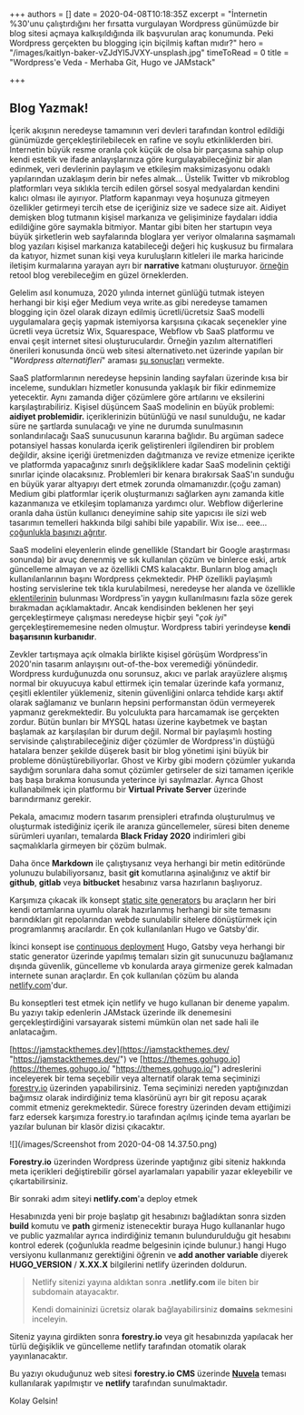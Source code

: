 +++
authors = []
date = 2020-04-08T10:18:35Z
excerpt = "İnternetin %30'unu çalıştırdığını her fırsatta vurgulayan Wordpress günümüzde bir blog sitesi açmaya kalkışıldığında ilk başvurulan araç konumunda. Peki Wordpress gerçekten bu blogging için biçilmiş kaftan mıdır?"
hero = "/images/kaitlyn-baker-vZJdYl5JVXY-unsplash.jpg"
timeToRead = 0
title = "Wordpress'e Veda - Merhaba Git, Hugo ve JAMstack"

+++
## Blog Yazmak!

İçerik akışının neredeyse tamamının veri devleri tarafından kontrol edildiği günümüzde gerçekleştirilebilecek en rafine ve soylu etkinliklerden biri. Internetin büyük resme oranla çok küçük de olsa bir parçasına sahip olup kendi estetik ve ifade anlayışlarınıza göre kurgulayabileceğiniz bir alan edinmek, veri devlerinin paylaşım ve etkileşim maksimizasyonu odaklı yapılarından uzaklaşım derin bir nefes almak... Üstelik Twitter vb mikroblog platformları veya sıklıkla tercih edilen görsel sosyal medyalardan kendini kalıcı olması ile ayırıyor. Platform kapanmayı veya hoşunuza gitmeyen özellikler getirmeyi tercih etse de içeriğiniz size ve sadece size ait. Aidiyet demişken blog tutmanın kişisel markanıza ve gelişiminize faydaları iddia edildiğine göre saymakla bitmiyor. Mantar gibi biten her startupın veya büyük şirketlerin web sayfalarında bloglara yer veriyor olmalarına saşmamalı blog yazıları kişisel markanıza katabileceği değeri hiç kuşkusuz bu firmalara da katıyor, hizmet sunan kişi veya kuruluşların kitleleri ile marka haricinde iletişim kurmalarına yarayan ayrı bir **narrative** katmanı oluşturuyor. [örneğin](https://retool.com/blog/) retool blog verebileceğim en güzel örneklerden.

Gelelim asıl konumuza, 2020 yılında internet günlüğü tutmak isteyen herhangi bir kişi eğer Medium veya write.as gibi neredeyse tamamen blogging için özel olarak dizayn edilmiş ücretli/ücretsiz SaaS modelli uygulamalara geçiş yapmak istemiyorsa karşısına çıkacak seçenekler yine ücretli veya ücretsiz Wix, Squarespace, Webflow vb SaaS platformu ve envai çeşit internet sitesi oluşturuculardır. Örneğin yazılım alternatifleri önerileri konusunda öncü web sitesi alternativeto.net üzerinde yapılan bir "_Wordpress alternatifleri_" araması [şu sonuçları](https://alternativeto.net/software/wordpress/) vermekte.

SaaS platformlarının neredeyse hepsinin landing sayfaları üzerinde kısa bir inceleme, sundukları hizmetler konusunda yaklaşık bir fikir edinmemize yetecektir. Aynı zamanda diğer çözümlere göre artılarını ve eksilerini karşılaştırabiliriz. Kişisel düşüncem SaaS modelinin en büyük problemi: **aidiyet problemidir.** içeriklerinizin bütünlüğü ve nasıl sunulduğu, ne kadar süre ne şartlarda sunulacağı ve yine ne durumda sunulmasının sonlandırılacağı SaaS sunucusunun kararına bağlıdır. Bu argüman sadece potansiyel hassas konularda içerik geliştirenleri ilgilendiren bir problem değildir, aksine içeriği üretmenizden dağıtmanıza ve revize etmenize içerikte ve platformda yapacağınız sınırlı değşikliklere kadar SaaS modelinin çektiği sınırlar içinde olacaksınız. Problemleri bir kenara bırakırsak SaaS'ın sunduğu en büyük yarar altyapıyı dert etmek zorunda olmamanızdır.(çoğu zaman) Medium gibi platformlar içerik oluşturmanızı sağlarken aynı zamanda kitle kazanmanıza ve etkileşim toplamanıza yardımcı olur. Webflow diğerlerine oranla daha üstün kullanıcı deneyimine sahip site yapıcısı ile sizi web tasarımın temelleri hakkında bilgi sahibi bile yapabilir. Wix ise... eee... [çoğunlukla başınızı ağrıtır](https://www.trustpilot.com/review/www.wix.com).

SaaS modelini eleyenlerin elinde genellikle (Standart bir Google araştırması sonunda) bir avuç denenmiş ve sık kullanılan çözüm ve binlerce eski, artık güncelleme almayan ve az özellikli CMS kalacaktır. Bunların blog amaçlı kullanılanlarının başını Wordpress çekmektedir. PHP özellikli paylaşımlı hosting servislerine tek tıkla kurulabilmesi, neredeyse her alanda ve özellikle [eklentilerinin](https://tr.wordpress.org/plugins/) bulunması Wordpress'in yaygın kullanılmasını fazla söze gerek bırakmadan açıklamaktadır. Ancak kendisinden beklenen her şeyi gerçekleştirmeye çalışması neredeyse hiçbir şeyi "_çok iyi_" gerçekleştirememesine neden olmuştur. Wordpress tabiri yerindeyse **kendi başarısının kurbanıdır**. 

Zevkler tartışmaya açık olmakla birlikte kişisel görüşüm Wordpress'in 2020'nin tasarım anlayışını out-of-the-box veremediği yönündedir. Wordpress kurduğunuzda onu sorunsuz, akıcı ve parlak arayüzlere alışmış normal bir okuyucuya kabul ettirmek için temalar üzerinde kafa yormanız, çeşitli eklentiler yüklemeniz, sitenin güvenliğini onlarca tehdide karşı aktif olarak sağlamanız ve bunların hepsini performanstan ödün vermeyerek yapmanız gerekmektedir. Bu yolculukta para harcamamak ise gerçekten zordur. Bütün bunları bir MYSQL hatası üzerine kaybetmek ve baştan başlamak az karşılaşılan bir durum değil. Normal bir paylaşımlı hosting servisinde çalıştırabileceğiniz diğer çözümler de Wordpress'in düştüğü hatalara benzer şekilde düşerek basit bir blog yönetimi işini büyük bir probleme dönüştürebiliyorlar. Ghost ve Kirby gibi modern çözümler yukarıda saydığım sorunlara daha somut çözümler getirseler de sizi tamamen içerikle baş başa bırakma konusunda yeterince iyi sayılmazlar. Ayrıca Ghost kullanabilmek için platformu bir **Virtual Private Server** üzerinde barındırmanız gerekir.

Pekala, amacımız modern tasarım prensipleri etrafında oluşturulmuş ve oluşturmak istediğiniz içerik ile aranıza güncellemeler, süresi biten deneme sürümleri uyarıları, temalarda **Black Friday 2020** indirimleri gibi saçmalıklarla girmeyen bir çözüm bulmak.

Daha önce **Markdown** ile çalıştıysanız veya herhangi bir metin editöründe yolunuzu bulabiliyorsanız, basit **git** komutlarına aşinalığınız ve aktif bir **github**, **gitlab** veya **bitbucket** hesabınız varsa hazırlanın başlıyoruz.

Karşımıza çıkacak ilk konsept [static site generators](staticgen.com) bu araçların her biri kendi ortamlarına uyumlu olarak hazırlanmış herhangi bir site temasını barındıkları git repolarından webde sunulabilir sitelere dönüştürmek için programlanmış aracılardır. En çok kullanılanları Hugo ve Gatsby'dir.

İkinci konsept ise [continuous deployment](https://docs.netlify.com/configure-builds/get-started/) Hugo, Gatsby veya herhangi bir static generator üzerinde yapılmış temaları sizin git sunucunuzu bağlamanız dışında güvenlik, güncelleme vb konularda araya girmenize gerek kalmadan internete sunan araçlardır. En çok kullanılan çözüm bu alanda [netlify.com](https://netlify.com)'dur.

Bu konseptleri test etmek için netlify ve hugo kullanan bir deneme yapalım. Bu yazıyı takip edenlerin JAMstack üzerinde ilk denemesini gerçekleştirdiğini varsayarak sistemi mümkün olan net sade hali ile anlatacağım.

[https://jamstackthemes.dev](https://jamstackthemes.dev/ "https://jamstackthemes.dev/") ve [https://themes.gohugo.io](https://themes.gohugo.io/ "https://themes.gohugo.io/") adreslerini inceleyerek bir tema seçebilir veya alternatif olarak tema seçiminizi [forestry.io](https://forestry.io/starters/) üzerinden yapabilirsiniz. Tema seçiminizi nereden yaptığınızdan bağımsız olarak indirdiğiniz tema klasörünü ayrı bir git reposu açarak commit etmeniz gerekmektedir. Sürece forestry üzerinden devam ettiğimizi farz edersek karşımıza forestry.io tarafından açılmış içinde tema ayarları be yazılar bulunan bir klasör dizisi çıkacaktır.

![](/images/Screenshot from 2020-04-08 14.37.50.png)

**Forestry.io** üzerinden Wordpress üzerinde yaptığınız gibi siteniz hakkında meta içerikleri değiştirebilir görsel ayarlamaları yapabilir yazar ekleyebilir ve çıkartabilirsiniz.

Bir sonraki adım siteyi **netlify.com**'a deploy etmek

Hesabınızda yeni bir proje başlatıp git hesabınızı bağladıktan sonra sizden **build** komutu ve **path** girmeniz istenecektir buraya Hugo kullananlar hugo ve public yazmalılar ayrıca indirdiğiniz temanın bulundurulduğu git hesabını kontrol ederek (çoğunlukla readme belgesinin içinde bulunur.) hangi Hugo versiyonu kullanmanız gerektiğini öğrenin ve **add another variable** diyerek **HUGO_VERSION** / **X.XX.X** bilgilerini netlify üzerinden doldurun.

> Netlify sitenizi yayına aldıktan sonra **.netlify.com** ile biten bir subdomain atayacaktır. 
>
> Kendi domaininizi ücretsiz olarak bağlayabilirsiniz **domains** sekmesini inceleyin.

Siteniz yayına girdikten sonra **forestry.io** veya git hesabınızda yapılacak her türlü değişiklik ve güncelleme netlify tarafından otomatik olarak yayınlanacaktır.

Bu yazıyı okuduğunuz web sitesi **forestry.io CMS** üzerinde [**Nuvela**](https://github.com/forestryio/hugo-theme-novela) teması kullanılarak yapılmıştır ve **netlify** tarafından sunulmaktadır.

Kolay Gelsin!